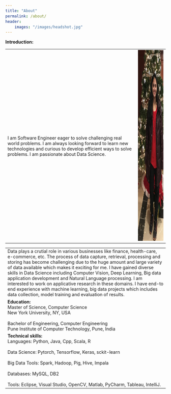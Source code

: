 ```yaml
---
title: "About"
permalink: /about/
header:
    images: "/images/headshot.jpg"
---
```

**Introduction:**
<table>
    <tbody>
        <tr>
            <td>
                I am Software Engineer eager to solve challenging real world problems. I am always looking forward to learn new technologies and curious to develop efficient ways to solve problems. I am passionate about Data Science. 
            </td>
            <td class="align-right">
                <img src="/images/headshot1.jpg" width="350" height="600"/>
            </td>
        </tr>
    </tbody>
</table>

<style>
.alignright {
    text-align: right;
}
</style>


<table>
    <tbody>
        <tr>
            <td>
                Data plays a crutial role in various businesses like finance, health-care, e-commerce, etc. The process of data capture, retrieval, processing and storing has become challenging due to the huge amount and large variety of data available which makes it exciting for me. I have gained diverse skills in Data Science including Computer Vision, Deep Learning, Big data application development and Natural Language processing. I am interested to work on applicative research in these domains. I have end-to end experience with machine learning, big data projects which includes data collection, model training and evaluation of results. 
            </td>
        </tr>
            <td>
                <b>Education:</b><br/>  
                Master of Science, Computer Science<br/>    
                New York University, NY, USA<br/>
                <br/>        
                Bachelor of Engineering, Computer Engineering<br/>    
                Pune Institute of Computer Technology, Pune, India<br/>    
            </td>  
        <tr>    
            <td>
                <b>Technical skills:</b><br/>     
                Languages: Python, Java, Cpp, Scala, R<br/>    
                <br/>
                Data Science: Pytorch, Tensorflow, Keras, sckit-learn<br/>    
                <br/>
                Big Data Tools: Spark, Hadoop, Pig, Hive, Impala<br/>
                <br/>      
                Databases: MySQL, DB2<br/>      
                <br/>
                Tools: Eclipse, Visual Studio, OpenCV, Matlab, PyCharm, Tableau, IntelliJ.<br/>    
            </td>    
        </tr>
    </tbody>
</table>